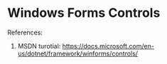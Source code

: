 # Windows Forms Controls
References:
1. MSDN turotial: https://docs.microsoft.com/en-us/dotnet/framework/winforms/controls/
